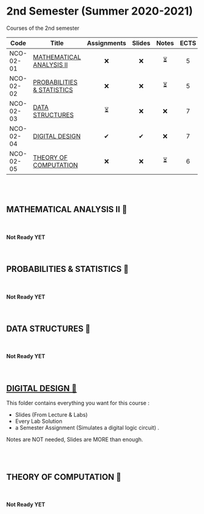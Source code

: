 # 2nd Semester (Summer 2020-2021)

Courses of the 2nd semester

| Code      | Title                                | Assignments | Slides | Notes | ECTS |
| --------- | ------------------------------------ | :---------: | :----: | :---: | :---: | 
| NCO-02-01 | [MATHEMATICAL ANALYSIS II](https://github.com/tsingi-chris/CSD-Auth/tree/main/2nd%20Semester#mathematical-analysis-ii-)             |      ❌    | ❌    | ⏳    | 5    | 
| NCO-02-02 | [PROBABILITIES & STATISTICS](https://github.com/tsingi-chris/CSD-Auth/tree/main/2nd%20Semester#probabilities--statistics-)           |      ❌    | ❌    | ⏳    | 5    | 
| NCO-02-03 | [DATA STRUCTURES](https://github.com/tsingi-chris/CSD-Auth/tree/main/2nd%20Semester#data-structures-)                   |      ⏳    | ❌    | ❌    | 7    | 
| NCO-02-04 | [DIGITAL DESIGN](https://github.com/tsingi-chris/CSD-Auth/tree/main/2nd%20Semester#digital-design-)                    |      ✔     | ✔     | ❌    | 7    | 
| NCO-02-05 | [THEORY OF COMPUTATION](https://github.com/tsingi-chris/CSD-Auth/tree/main/2nd%20Semester#theory-of-computation-)                |      ❌    | ❌    | ⏳    | 6    | 

<br /><br />

## MATHEMATICAL ANALYSIS II 📂

<br /><br />**Not Ready YET**<br /><br /><br />

## PROBABILITIES & STATISTICS 📂

<br /><br />**Not Ready YET**<br /><br /><br />


## DATA STRUCTURES 📂

<br /><br />**Not Ready YET**<br /><br /><br />

## [DIGITAL DESIGN 📂](https://github.com/tsingi-chris/CSD-Auth/tree/main/2nd%20Semester/Digital%20Design)

This folder contains everything you want for this course :  
- Slides (From Lecture & Labs)
- Every Lab Solution
- a Semester Assignment (Simulates a digital logic circuit) .

Notes are NOT needed, Slides are MORE than enough.

<br /><br />

## THEORY OF COMPUTATION 📂

<br /><br />**Not Ready YET**<br /><br /><br />